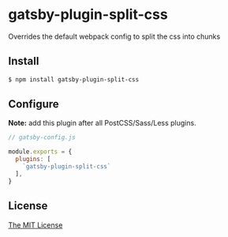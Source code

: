 # gatsby-plugin-split-css

Overrides the default webpack config to split the css into chunks

## Install

```bash
$ npm install gatsby-plugin-split-css
```

## Configure

__Note:__ add this plugin after all PostCSS/Sass/Less plugins.

```javascript
// gatsby-config.js

module.exports = {
  plugins: [
    `gatsby-plugin-split-css`
  ],
}
```

## License

[The MIT License](./LICENSE)
